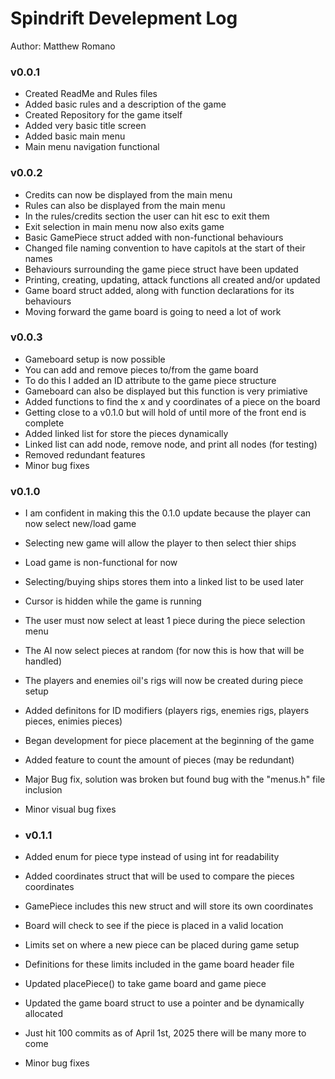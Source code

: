 # Spindrift Develepment Log

Author: Matthew Romano

### v0.0.1
- Created ReadMe and Rules files
- Added basic rules and a description of the game
- Created Repository for the game itself
- Added very basic title screen
- Added basic main menu
- Main menu navigation functional

### v0.0.2
- Credits can now be displayed from the main menu
- Rules can also be displayed from the main menu
- In the rules/credits section the user can hit esc to exit them
- Exit selection in main menu now also exits game
- Basic GamePiece struct added with non-functional behaviours
- Changed file naming convention to have capitols at the start of their names
- Behaviours surrounding the game piece struct have been updated
- Printing, creating, updating, attack functions all created and/or updated
- Game board struct added, along with function declarations for its behaviours
- Moving forward the game board is going to need a lot of work

### v0.0.3
- Gameboard setup is now possible
- You can add and remove pieces to/from the game board
- To do this I added an ID attribute to the game piece structure
- Gameboard can also be displayed but this function is very primiative
- Added functions to find the x and y coordinates of a piece on the board
- Getting close to a v0.1.0 but will hold of until more of the front end is complete
- Added linked list for store the pieces dynamically
- Linked list can add node, remove node, and print all nodes (for testing)
- Removed redundant features
- Minor bug fixes

### v0.1.0
- I am confident in making this the 0.1.0 update because the player can now select new/load game
- Selecting new game will allow the player to then select thier ships
- Load game is non-functional for now
- Selecting/buying ships stores them into a linked list to be used later
- Cursor is hidden while the game is running
- The user must now select at least 1 piece during the piece selection menu
- The AI now select pieces at random (for now this is how that will be handled)
- The players and enemies oil's rigs will now be created during piece setup
- Added definitons for ID modifiers (players rigs, enemies rigs, players pieces, enimies pieces)
- Began development for piece placement at the beginning of the game
- Added feature to count the amount of pieces (may be redundant)
- Major Bug fix, solution was broken but found bug with the "menus.h" file inclusion
- Minor visual bug fixes

- ### v0.1.1
- Added enum for piece type instead of using int for readability
- Added coordinates struct that will be used to compare the pieces coordinates
- GamePiece includes this new struct and will store its own coordinates
- Board will check to see if the piece is placed in a valid location
- Limits set on where a new piece can be placed during game setup
- Definitions for these limits included in the game board header file
- Updated placePiece() to take game board and game piece
- Updated the game board struct to use a pointer and be dynamically allocated
- Just hit 100 commits as of April 1st, 2025 there will be many more to come
- Minor bug fixes



